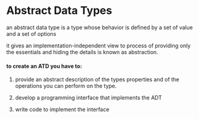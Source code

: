 # Abstract Data Types

an abstract data type is a type whose behavior is defined by a set of value and a set of options

it gives an implementation-independent view to process of providing only the essentials and hiding the details is known as abstraction.

#### to create an ATD you have to: 

1. provide an abstract description of the types properties and of the operations you can perform on the type. 

2. develop a programming interface that implements the ADT 

3. write code to implement the interface

